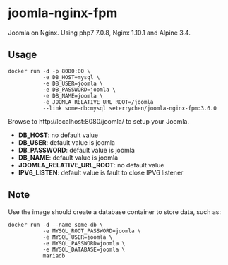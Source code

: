 # joomla-nginx-fpm

Joomla on Nginx. Using php7 7.0.8, Nginx 1.10.1 and Alpine 3.4.

## Usage
```
docker run -d -p 8080:80 \
           -e DB_HOST=mysql \
           -e DB_USER=joomla \
           -e DB_PASSWORD=joomla \
           -e DB_NAME=joomla \
           -e JOOMLA_RELATIVE_URL_ROOT=/joomla
           --link some-db:mysql seterrychen/joomla-nginx-fpm:3.6.0
```
Browse to http://localhost:8080/joomla/ to setup your Joomla.

- **DB_HOST**: no default value
- **DB_USER**: default value is joomla
- **DB_PASSWORD**: default value is joomla
- **DB_NAME**: default value is joomla
- **JOOMLA_RELATIVE_URL_ROOT**: no default value
- **IPV6_LISTEN**: default value is fault to close IPV6 listener


## Note
Use the image should create a database container to store data, such as:
```
docker run -d --name some-db \
           -e MYSQL_ROOT_PASSWORD=joomla \
           -e MYSQL_USER=joomla \
           -e MYSQL_PASSWORD=joomla \
           -e MYSQL_DATABASE=joomla \
           mariadb
```
